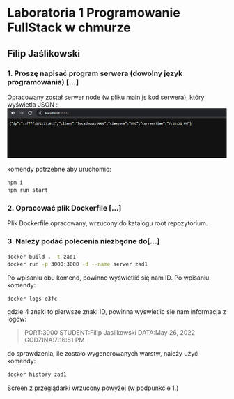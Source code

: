 # Laboratoria 1 Programowanie FullStack w chmurze
## Filip Jaślikowski
### 1. Proszę napisać program serwera (dowolny język programowania) [...]
Opracowany został serwer node (w pliku main.js kod serwera), który wyświetla JSON :
![ZDJ](zdjecie1.PNG)


komendy potrzebne aby uruchomic:
```sh
npm i 
npm run start
```

### 2. Opracować plik Dockerfile [...]
Plik Dockerfile opracowany, wrzucony do katalogu root repozytorium. 

### 3. Należy podać polecenia niezbędne do[...]
```sh
docker build . -t zad1 
docker run -p 3000:3000 -d --name serwer zad1
```

Po wpisaniu obu komend, powinno wyświetlić się nam ID. Po wpisaniu komendy: 
```sh
docker logs e3fc  
```
gdzie 4 znaki to pierwsze znaki ID, powinna wyswietlic sie nam informacja z logów:
> PORT:3000
> STUDENT:Filip Jaslikowski
> DATA:May 26, 2022
> GODZINA:7:16:51 PM

do sprawdzenia, ile zostało wygenerowanych warstw, należy użyć komendy:
```sh
docker history zad1 
```
Screen z przeglądarki wrzucony powyżej (w podpunkcie 1.)
